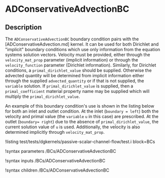 # ADConservativeAdvectionBC

## Description

The `ADConservativeAdvectionBC` boundary condition pairs with the
[ADConservativeAdvection.md] kernel. It can be used for both Dirichlet and
"implicit" boundary conditions which use only information from the equation
systems solution vectors. Velocity must be provided, either through the
`velocity_mat_prop` parameter (implicit information) or through the
`velocity_function` parameter (Dirichlet information). Similarly, for Dirichlet
conditions, a `primal_dirichlet_value` should be supplied. Otherwise the
advected quantity will be determined from implicit information either through
the supplied `advected_quantity` or if that is not supplied, the `variable`
solution. If `primal_dirichlet_value` is supplied, then a `primal_coefficient`
material property name may be supplied which will multiply the
`primal_dirichlet_value`.

An example of this boundary condition's use is shown in the listing below for
both an inlet and outlet condition. At the inlet (`boundary = left`) both the velocity and primal
value (the `variable` `u` in this case) are prescribed. At the outlet
(`boundary= right`) due to the absence of `primal_dirichlet_value`, the current
solution value of `u` is used. Additionally, the velocity is also determined
implicitly through `velocity_mat_prop`.

!listing test/tests/dgkernels/passive-scalar-channel-flow/test.i block=BCs

!syntax parameters /BCs/ADConservativeAdvectionBC

!syntax inputs /BCs/ADConservativeAdvectionBC

!syntax children /BCs/ADConservativeAdvectionBC
